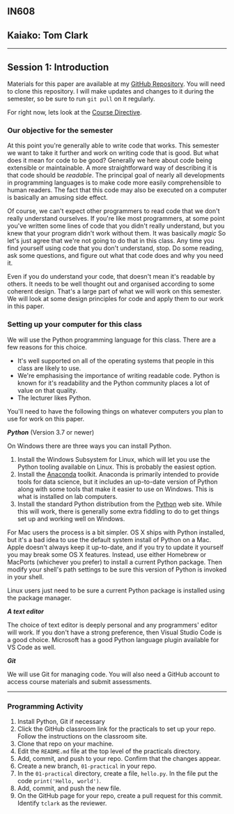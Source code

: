 
## IN608
## Kaiako: Tom Clark
---

## Session 1: Introduction
Materials for this paper are available at my [GitHub Repository](https://github.com/tclark/op-intermediate-app-dev).  You will need to clone this repository. I will make updates and changes to it during the semester, so be sure to run `git pull` on it regularly.

For right now, lets look at the [Course Directive](https://github.com/tclark/op-intermediate-app-dev/raw/main/course_directive/course_directive.pdf).

### Our objective for the semester
At this point you're generally able to write code that works. This semester we want to take it further and work on writing code that is good. But what does it mean for code to be good? Generally we here about code being extensible or maintainable. A more straightforward way of describing it is that code should be *readable*.   The principal goal of nearly all developments in programming languages is to make code more easily comprehensible to human readers. The fact that this code may also be executed on a computer is basically an amusing side effect.

Of course, we can't expect other programmers to read code that we don't really understand ourselves. If you're like most programmers, at some point you've written some lines of code that you didn't really understand, but you knew that your program didn't work without them. It was basically *magic* So let's just agree that we're not going to do that in this class. Any time you find yourself using code that you don't understand, stop. Do some reading, ask some questions, and figure out what that code does and why you need it.

Even if you do understand your code, that doesn't mean it's readable by others. It needs to be well thought out and organised according to some coherent design. That's a large part of what we will work on this semester. We will look at some design principles for code and apply them to our work in this paper.

### Setting up your computer for this class
We will use the Python programming language for this class. There are a few reasons for this choice.
  - It's well supported on all of the operating systems that people in this class are likely to use.
  - We're emphasising the importance of writing readable code. Python is known for it's readability and the Python community places a lot of value on that quality.
  - The lecturer likes Python.

  You'll need to have the following things on whatever computers you plan to use for work on this paper.

***Python*** (Version 3.7 or newer)

On Windows there are three ways you can install Python.
  1.  Install the Windows Subsystem for Linux, which will let you use the Python tooling available on Linux. This is probably the easiest option.
  2. Install the [Anaconda](https://www.anaconda.com/products/individual) toolkit. Anaconda is primarily intended to provide tools for data science, but it includes an up-to-date version of Python along with some tools that make it easier to use on Windows. This is what is installed on lab computers.
  3. Install the standard Python distribution from the [Python](https://www.python.org/) web site. While this will work, there is generally some extra fiddling to do to get things set up and working well on Windows.

For Mac users the process is a bit simpler. OS X ships with Python installed, but it's a bad idea to use the default system install of Python on a Mac. Apple doesn't always keep it up-to-date, and if you try to update it yourself you may break some OS X features. Instead, use either Homebrew or MacPorts (whichever you prefer) to install a current Python package. Then modify your shell's path settings to be sure this version of Python is invoked in your shell.

Linux users just need to be sure a current Python package is installed using the package manager.

***A text editor***

The choice of text editor is deeply personal and any programmers' editor will work. If you don't have a strong preference, then Visual Studio Code is a good choice. Microsoft has a good Python language plugin available for VS Code as well.

***Git***

We will use Git for managing code. You will also need a GitHub account to access course materials and submit assessments.

---
 ### Programming Activity

  1. Install Python, Git if necessary
  2. Click the GitHub classroom link for the practicals to set up your repo. Follow
     the instructions on the classroom site.
  3. Clone that repo on your machine.
  4. Edit the `README.md` file at the top level of the practicals directory.
  5. Add, commit, and push to your repo. Confirm that the changes appear.
  6. Create a new branch, `01-practical` in your repo.
  7. In the `01-practical` directory, create a file, `hello.py`. In the file put the code 
     `print('Hello, world')`.
  8. Add, commit, and push the new file.
  9. On the GitHub page for your repo, create a pull request for this commit. Identify `tclark` as 
     the reviewer.
  



